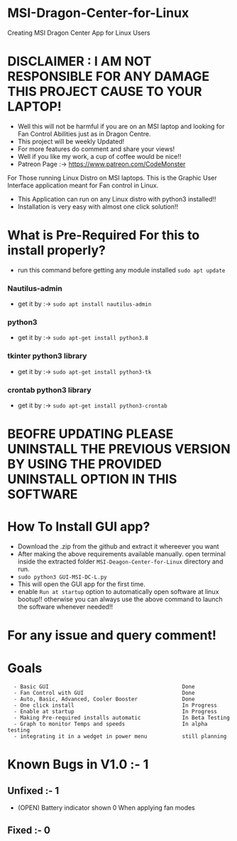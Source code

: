 # MSI-Dragon-Center-for-Linux
Creating MSI Dragon Center App for Linux Users

# DISCLAIMER : I AM NOT RESPONSIBLE FOR ANY DAMAGE THIS PROJECT CAUSE TO YOUR LAPTOP!
- Well this will not be harmful if you are on an MSI laptop and looking for Fan Control Abilities just as in Dragon Centre.
- This project will be weekly Updated!
- For more features do comment and share your views!
- Well if you like my work, a cup of coffee would be nice!!
- Patreon Page :-> https://www.patreon.com/CodeMonster

For Those running Linux Distro on MSI laptops. This is the Graphic User Interface application meant for Fan control in Linux.
- This Application can run on any Linux distro with python3 installed!!
- Installation is very easy with almost one click solution!!

# What is Pre-Required For this to install properly?
- run this command before getting any module installed ```sudo apt update```
### Nautilus-admin
- get it by :-> ```sudo apt install nautilus-admin```
### python3 
- get it by :-> ```sudo apt-get install python3.8```
### tkinter python3 library
- get it by :-> ```sudo apt-get install python3-tk```
### crontab python3 library
- get it by :-> ```sudo apt-get install python3-crontab```

# BEOFRE UPDATING PLEASE UNINSTALL THE PREVIOUS VERSION BY USING THE PROVIDED UNINSTALL OPTION IN THIS SOFTWARE

# How To Install GUI app?
- Download the .zip from the github and extract it whereever you want
- After making the above requirements available manually. open terminal inside the extracted folder ```MSI-Deagon-Center-for-Linux``` directory and run.
- ```sudo python3 GUI-MSI-DC-L.py```
- This will open the GUI app for the first time.
- enable ```Run at startup``` option to automatically open software at linux bootup!! otherwise you can always use the above command to launch the software whenever needed!!

# For any issue and query comment!

# Goals
```
  - Basic GUI                                          Done
  - Fan Control with GUI                               Done
  - Auto, Basic, Advanced, Cooler Booster              Done
  - One click install                                  In Progress
  - Enable at startup                                  In Progress
  - Making Pre-required installs automatic             In Beta Testing
  - Graph to monitor Temps and speeds                  In alpha testing
  - integrating it in a wedget in power menu           still planning
```

# Known Bugs in V1.0 :- 1
## Unfixed :- 1
- (OPEN) Battery indicator shown 0 When applying fan modes
## Fixed :- 0
